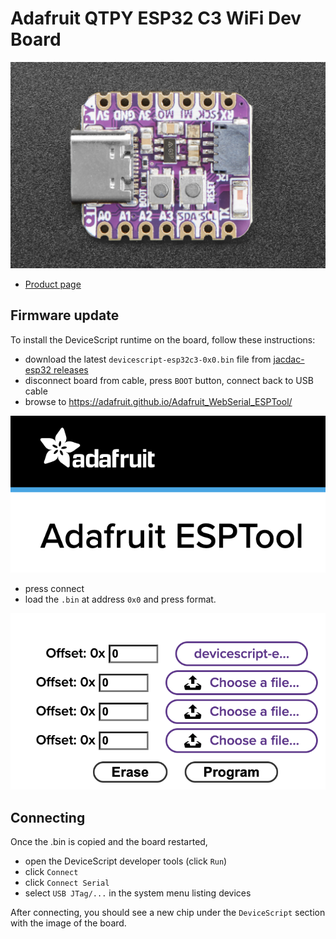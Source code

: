 # Adafruit QTPY ESP32 C3 WiFi Dev Board

![Adafruit board from the top](board.png)

-  [Product page](https://learn.adafruit.com/adafruit-qt-py-esp32-c3-wifi-dev-board)

## Firmware update

To install the DeviceScript runtime on the board, follow these instructions:

-  download the latest `devicescript-esp32c3-0x0.bin` file from [jacdac-esp32 releases](https://github.com/microsoft/jacdac-esp32/releases/)
-  disconnect board from cable, press `BOOT` button, connect back to USB cable
-  browse to https://adafruit.github.io/Adafruit_WebSerial_ESPTool/

![Logo of Adafruit ESPtool](./esptool.png)

-  press connect
-  load the `.bin` at address `0x0` and press format.

![ESPtool with a file loaded at 0x0](./loadingaddresses.png)


## Connecting

Once the .bin is copied and the board restarted,

-   open the DeviceScript developer tools (click `Run`)
-   click `Connect`
-   click `Connect Serial`
-   select `USB JTag/...` in the system menu listing devices

After connecting, you should see a new chip under the `DeviceScript` section with the image of the board.

